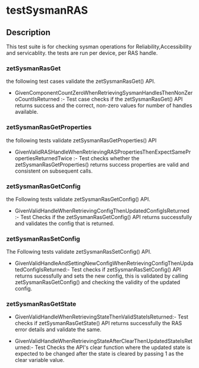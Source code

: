 # testSysmanRAS

## Description

This test suite is for checking sysman operations for Reliability,Accessibility and servicablity. the tests are run per device, per RAS handle.

### zetSysmanRasGet

the following test cases validate the zetSysmanRasGet() API.
* GivenComponentCountZeroWhenRetrievingSysmanHandlesThenNonZeroCountIsReturned :-
Test case checks if the zetSysmanRasGet() API returns success and the correct, non-zero values for number of handles available.

### zetSysmanRasGetProperties

the following tests validate zetSysmanRasGetProperties() API
* GivenValidRASHandleWhenRetrievingRASPropertiesThenExpectSamePropertiesReturnedTwice :-
 Test checks whether the zetSysmanRasGetProperties() returns success properties are valid and consistent on subsequent calls.

### zetSysmanRasGetConfig

the Following tests validate zetSysmanRasGetConfig() API.
* GivenValidHandleWhenRetrievingConfigThenUpdatedConfigIsReturned :- Test Checks if the zetSysmanRasGetConfig() API returns successfully and validates the config that is returned.

### zetSysmanRasSetConfig

The Following tests validate zetSysmanRasSetConfig() API.
* GivenValidHandleAndSettingNewConfigWhenRetrievingConfigThenUpdatedConfigIsReturned:- Test checks if zetSysmanRasSetConfig() API returns sucessfully and sets the new config, this is validated by calling zetSysmanRasGetConfig() and checking the validity of the updated config.

### zetSysmanRasGetState
* GivenValidHandleWhenRetrievingStateThenValidStateIsReturned:- Test checks if zetSysmanRasGetState() API  returns successfully the RAS error details and validate the same.

* GivenValidHandleWhenRetrievingStateAfterClearThenUpdatedStateIsReturned:- Test Checks the API's clear function where the updated state is expected to be changed after the state is cleared by passing 1 as the clear variable value.
